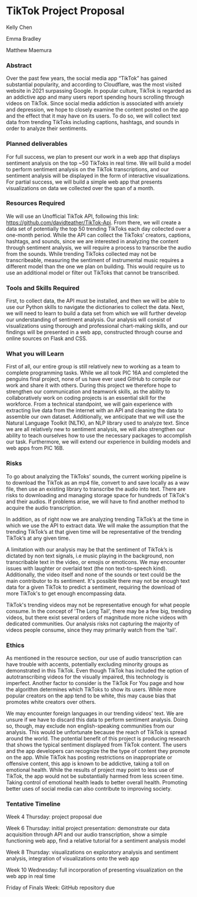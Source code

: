 # TikTok Project Proposal 
Kelly Chen

Emma Bradley

Matthew Maemura

### Abstract

Over the past few years, the social media app “TikTok” has gained substantial popularity, and according to Cloudflare, was the most visited website in 2021 surpassing Google. In popular culture, TikTok is regarded as an addictive app and many users report spending hours scrolling through videos on TikTok. Since social media addiction is associated with anxiety and depression, we hope to closely examine the content posted on the app and the effect that it may have on its users. To do so, we will collect text data from trending TikToks including captions, hashtags, and sounds in order to analyze their sentiments.

### Planned deliverables

For full success, we plan to present our work in a web app that displays sentiment analysis on the top ~50 TikToks in real time. We will build a model to perform sentiment analysis on the TikTok transcriptions, and our sentiment analysis will be displayed in the form of interactive visualizations. For partial success, we will build a simple web app that presents visualizations on data we collected over the span of a month.

### Resources Required

We will use an Unofficial TikTok API, following this link: https://github.com/davidteather/TikTok-Api. From there, we will create a data set of potentially the top 50 trending TikToks each day collected over a one-month period. While the API can collect the TikToks’ creators, captions, hashtags, and sounds, since we are interested in analyzing the content through sentiment analysis, we will require a process to transcribe the audio from the sounds.
While trending TikToks collected may not be transcribeable, measuring the sentiment of instrumental music requires a different model than the one we plan on building. This would require us to use an additional model or filter out TikToks that cannot be transcribed. 

### Tools and Skills Required

First, to collect data, the API must be installed, and then we will be able to use our Python skills to navigate the dictionaries to collect the data. Next, we will need to learn to build a data set from which we will further develop our understanding of sentiment analysis. Our analysis will consist of visualizations using thorough and professional chart-making skills, and our findings will be presented in a web app, constructed through course and online sources on Flask and CSS.

### What you will Learn

First of all, our entire group is still relatively new to working as a team to complete programming tasks. While we all took PIC 16A and completed the penguins final project, none of us have ever used GitHub to compile our work and share it with others. During this project we therefore hope to strengthen our communication and teamwork skills, as the ability to collaboratively work on coding projects is an essential skill for the workforce. From a technical standpoint, we will gain experience with extracting live data from the internet with an API and cleaning the data to assemble our own dataset. Additionally, we anticipate that we will use the Natural Language Toolkit (NLTK), an NLP library used to analyze text. Since we are all relatively new to sentiment analysis, we will also strengthen our ability to teach ourselves how to use the necessary packages to accomplish our task. Furthermore, we will extend our experience in building models and web apps from PIC 16B.

### Risks

To go about analyzing the TikToks' sounds, the current working pipeline is to download the TikTok as an mp4 file, convert to and save locally as a wav file, then use an existing library to transcribe the audio into text. There are risks to downloading and managing storage space for hundreds of TikTok's and their audios. If problems arise, we will have to find another method to acquire the audio transcription.

In addition, as of right now we are analyzing trending TikTok’s at the time in which we use the API to extract data. We will make the assumption that the trending TikTok’s at that given time will be representative of the trending TikTok’s at any given time.

A limitation with our analysis may be that the sentiment of TikTok’s is dictated by non text signals, i.e music playing in the background, non transcribable text in the video, or emojis or emoticons. We may encounter issues with laughter or overlaid text (the non text-to-speech kind). Additionally, the video itself and none of the sounds or text could be the main contributor to its sentiment. It's possible there may not be enough text data for a given TikTok to predict a sentiment, requiring the download of more TikTok's to get enough encompassing data.

TikTok's trending videos may not be representative enough for what people consume. In the concept of 'The Long Tail', there may be a few big, trending videos, but there exist several orders of magnitude more niche videos with dedicated communities. Our analysis risks not capturing the majority of videos people consume, since they may primarily watch from the 'tail'.

### Ethics

As mentioned in the resource section, our use of audio transcription can have trouble with accents, potentially excluding minority groups as demonstrated in this TikTok. Even though TikTok has included the option of autotranscribing videos for the visually impaired, this technology is imperfect. Another factor to consider is the TikTok For You page and how the algorithm determines which TikToks to show its users. While more popular creators on the app tend to be white, this may cause bias that promotes white creators over others.

We may encounter foreign languages in our trending videos' text. We are unsure if we have to discard this data to perform sentiment analysis. Doing so, though, may exclude non english-speaking communities from our analysis. This would be unfortunate because the reach of TikTok is spread around the world.
The potential benefit of this project is producing research that shows the typical sentiment displayed from TikTok content. The users and the app developers can recognize the the type of content they promote on the app. While TikTok has posting restrictions on inappropriate or offensive content, this app is known to be addictive, taking a toll on emotional health. While the results of project may point to less use of TikTok, the app would not be substantially harmed from less screen time. Taking control of emotional health leads to better overall health. Promoting better uses of social media can also contribute to improving society.

### Tentative Timeline

Week 4 Thursday: project proposal due

Week 6 Thursday: initial project presentation: demonstrate our data acquisition through API and our audio transcription, show a simple functioning web app, find a relative tutorial for a sentiment analysis model

Week 8 Thursday: visualizations on exploratory analysis and sentiment analysis, integration of visualizations onto the web app

Week 10 Wednesday: full incorporation of presenting visualization on the web app in real time

Friday of Finals Week: GitHub repository due
